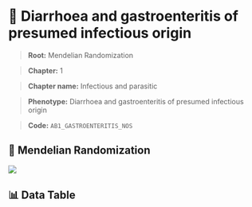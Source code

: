 # 🧪 Diarrhoea and gastroenteritis of presumed infectious origin

> **Root:** Mendelian Randomization

> **Chapter:** 1  

> **Chapter name:** Infectious and parasitic

> **Phenotype:** Diarrhoea and gastroenteritis of presumed infectious origin  

> **Code:** `AB1_GASTROENTERITIS_NOS`

## 🧬 Mendelian Randomization  

<img src="/MR/Figures/Forward/AB1_GASTROENTERITIS_NOS.png"/>

## 📊 Data Table

<CsvTableMRF src="/MR_Data/Forward/AB1_GASTROENTERITIS_NOS.csv"/>
